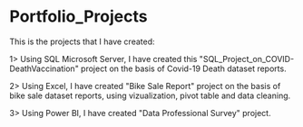 # Portfolio_Projects

This is the projects that I have created:

1> Using SQL Microsoft Server, I have created this "SQL_Project_on_COVID-DeathVaccination" project on the basis of Covid-19 Death dataset reports.

2> Using Excel, I have created "Bike Sale Report" project on the basis of bike sale dataset reports, using vizualization, pivot table and data cleaning.

3> Using Power BI, I have created "Data Professional Survey" project.
